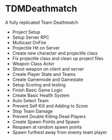 # TDMDeathmatch
A fully replicated Team Deathmatch

* Project Setup
* Setup Server RPC
* Multicast OnFire
* Projectile Hit on Server
* Create new character and projectile class
* Fix projectile class and clean up project files
* Weapon Class Actor
* Shoot weapon on client and server
* Create Player State and Teams
* Create Gamemode and Gamestate
* Setup Scoring and testing
* Finish Basic Game Logic
* Create Basic Health System
* Auto Select Team
* Prevent Self Kill and Adding to Score
* Stop Team Damage
* Prevent Double Killing Dead Players
* Create Spawn Points and Spawn
* Respawn at random spawn points
* Spawn furthest away from enemy team player